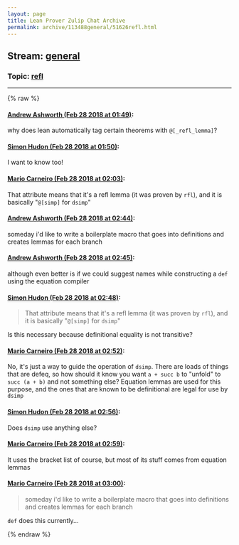 ```yaml
---
layout: page
title: Lean Prover Zulip Chat Archive 
permalink: archive/113488general/51626refl.html
---
```


## Stream: [general](index.html)
### Topic: [refl](51626refl.html)

---


{% raw %}
#### [ Andrew Ashworth (Feb 28 2018 at 01:49)](https://leanprover.zulipchat.com/#narrow/stream/113488-general/topic/refl/near/123067472):
<p>why does lean automatically tag certain theorems with <code>@[_refl_lemma]</code>?</p>

#### [ Simon Hudon (Feb 28 2018 at 01:50)](https://leanprover.zulipchat.com/#narrow/stream/113488-general/topic/refl/near/123067521):
<p>I want to know too!</p>

#### [ Mario Carneiro (Feb 28 2018 at 02:03)](https://leanprover.zulipchat.com/#narrow/stream/113488-general/topic/refl/near/123068042):
<p>That attribute means that it's a refl lemma (it was proven by <code>rfl</code>), and it is basically "<code>@[simp]</code> for <code>dsimp</code>"</p>

#### [ Andrew Ashworth (Feb 28 2018 at 02:44)](https://leanprover.zulipchat.com/#narrow/stream/113488-general/topic/refl/near/123069575):
<p>someday i'd like to write a boilerplate macro that goes into definitions and creates lemmas for each branch</p>

#### [ Andrew Ashworth (Feb 28 2018 at 02:45)](https://leanprover.zulipchat.com/#narrow/stream/113488-general/topic/refl/near/123069589):
<p>although even better is if we could suggest names while  constructing a <code>def</code> using the equation compiler</p>

#### [ Simon Hudon (Feb 28 2018 at 02:48)](https://leanprover.zulipchat.com/#narrow/stream/113488-general/topic/refl/near/123069726):
<blockquote>
<p>That attribute means that it's a refl lemma (it was proven by <code>rfl</code>), and it is basically "<code>@[simp]</code> for <code>dsimp</code>"</p>
</blockquote>
<p>Is this necessary because definitional equality is not transitive?</p>

#### [ Mario Carneiro (Feb 28 2018 at 02:52)](https://leanprover.zulipchat.com/#narrow/stream/113488-general/topic/refl/near/123069868):
<p>No, it's just a way to guide the operation of <code>dsimp</code>. There are loads of things that are defeq, so how should it know you want <code>a + succ b</code> to "unfold" to <code>succ (a + b)</code> and not something else? Equation lemmas are used for this purpose, and the ones that are known to be definitional are legal for use by <code>dsimp</code></p>

#### [ Simon Hudon (Feb 28 2018 at 02:56)](https://leanprover.zulipchat.com/#narrow/stream/113488-general/topic/refl/near/123069975):
<p>Does <code>dsimp</code> use anything else?</p>

#### [ Mario Carneiro (Feb 28 2018 at 02:59)](https://leanprover.zulipchat.com/#narrow/stream/113488-general/topic/refl/near/123070051):
<p>It uses the bracket list of course, but most of its stuff comes from equation lemmas</p>

#### [ Mario Carneiro (Feb 28 2018 at 03:00)](https://leanprover.zulipchat.com/#narrow/stream/113488-general/topic/refl/near/123070113):
<blockquote>
<p>someday i'd like to write a boilerplate macro that goes into definitions and creates lemmas for each branch</p>
</blockquote>
<p><code>def</code> does this currently...</p>


{% endraw %}
